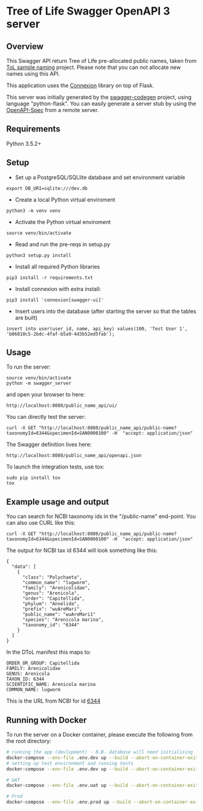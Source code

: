 # Tree of Life Swagger OpenAPI 3 server

## Overview
This Swagger API return Tree of Life pre-allocated public names, taken from [ToL sample naming](https://gitlab.com/wtsi-grit/darwin-tree-of-life-sample-naming) project. Please note that you can not allocate new names using this API.

This application uses the [Connexion](https://github.com/zalando/connexion) library on top of Flask.

This server was initially generated by the [swagger-codegen](https://github.com/swagger-api/swagger-codegen) project, using language "python-flask". 
You can easily generate a server stub by using the [OpenAPI-Spec](https://github.com/swagger-api/swagger-core/wiki) from a remote server.  



## Requirements
Python 3.5.2+

## Setup
- Set up a PostgreSQL/SQLlite database and set environment variable
```
export DB_URI=sqlite:///dev.db
```

- Create a local Python virtual enviroment
```
python3 -m venv venv
```

- Activate the Python virtual enviroment
```
source venv/bin/activate
```

- Read and run the pre-reqs in setup.py
```
python3 setup.py install
```

- Install all required Python libraries
```
pip3 install -r requirements.txt
```

- Install connexion with extra install: 
```
pip3 install 'connexion[swagger-ui]'
```

- Insert users into the database (after starting the server so that the tables are built)
```
insert into user(user_id, name, api_key) values(100, 'Test User 1', 'b06810c5-2bdc-4faf-b5a9-4d3b52ed5fab');
```

## Usage
To run the server:
```
source venv/bin/activate
python -m swagger_server
```

and open your browser to here:
```
http://localhost:8080/public_name_api/ui/
```

You can directly test the server:
```
curl -X GET "http://localhost:8080/public_name_api/public-name?taxonomyId=6344&specimenId=SAN0000100" -H  "accept: application/json"
```

The Swagger definition lives here:
```
http://localhost:8080/public_name_api/openapi.json
```

To launch the integration tests, use tox:
```
sudo pip install tox
tox
```

## Example usage and output
You can search for NCBI taxonomy ids in the "/public-name" end-point. You can also use CURL like this:
```
curl -X GET "http://localhost:8080/public_name_api/public-name?taxonomyId=6344&specimenId=SAN0000100" -H  "accept: application/json"
```

The output for NCBI tax id 6344 will look something like this:
```
{
  "data": [
    {
      "class": "Polychaeta",
      "common_name": "lugworm",
      "family": "Arenicolidae",
      "genus": "Arenicola",
      "order": "Capitellida",
      "phylum": "Annelida",
      "prefix": "wuAreMari",   
      "public_name": "wuAreMari1"
      "species": "Arenicola marina",
      "taxonomy_id": "6344"
    }
  ]
}
```

In the DToL manifest this maps to:
```
ORDER_OR_GROUP: Capitellida
FAMILY: Arenicolidae	
GENUS: Arenicola	
TAXON_ID: 6344	
SCIENTIFIC_NAME: Arenicola marina
COMMON_NAME: lugworm			
```
This is the URL from NCBI for id [6344](https://www.ncbi.nlm.nih.gov/Taxonomy/Browser/wwwtax.cgi?id=6344)

## Running with Docker

To run the server on a Docker container, please execute the following from the root directory:

```bash
# running the app (devlopment) - N.B. database will need initialising
docker-compose --env-file .env.dev up --build --abort-on-container-exit api db
# setting up test environment and running tests
docker-compose --env-file .env.dev up --build --abort-on-container-exit api-tests

# UAT
docker-compose --env-file .env.uat up --build --abort-on-container-exit api

# Prod
docker-compose --env-file .env.prod up --build --abort-on-container-exit api

```
